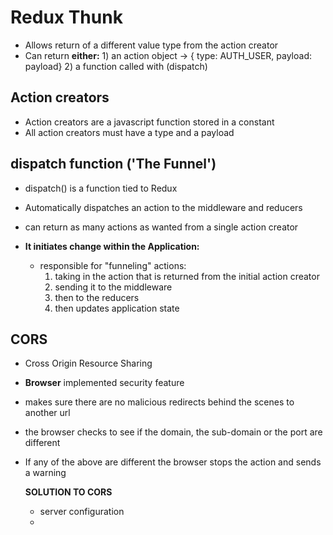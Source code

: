 # Redux Thunk

- Allows return of a different value type from the action creator
- Can return **either:** 1) an action object -> { type: AUTH_USER, payload: payload} 2) a function called with (dispatch)

## Action creators

- Action creators are a javascript function stored in a constant
- All action creators must have a type and a payload

## dispatch function ('The Funnel')

- dispatch() is a function tied to Redux
- Automatically dispatches an action to the middleware and reducers
- can return as many actions as wanted from a single action creator

- **It initiates change within the Application:**
  - responsible for "funneling" actions:
    1. taking in the action that is returned from the initial action creator
    2. sending it to the middleware
    3. then to the reducers
    4. then updates application state

## CORS

- Cross Origin Resource Sharing
- **Browser** implemented security feature
- makes sure there are no malicious redirects behind the scenes to another url
- the browser checks to see if the domain, the sub-domain or the port are different
- If any of the above are different the browser stops the action and sends a warning

  **SOLUTION TO CORS**

  - server configuration
  -
